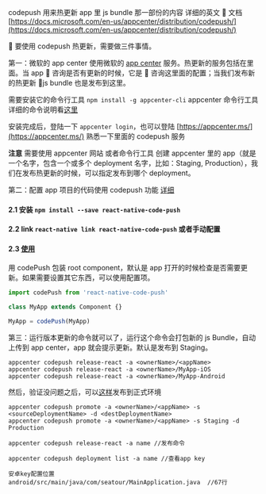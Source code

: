 codepush 用来热更新 app 里 js bundle 那一部份的内容
详细的英文  文档
[https://docs.microsoft.com/en-us/appcenter/distribution/codepush/](https://docs.microsoft.com/en-us/appcenter/distribution/codepush/)

 要使用 codepush 热更新，需要做三件事情。

第一：微软的 app center
使用微软的 [app center](https://appcenter.ms/apps) 服务。热更新的服务包括在里面。当 app  咨询是否有更新的时候，它是  咨询这里面的配置；当我们发布新的热更新 js bundle 也是发布到这里。

需要安装它的命令行工具 `npm install -g appcenter-cli` appcenter 命令行工具详细的命令说明看[这里](https://docs.microsoft.com/en-us/appcenter/distribution/codepush/cli)

安装完成后，登陆一下 `appcenter login`，也可以登陆 [https://appcenter.ms/](https://appcenter.ms/) 熟悉一下里面的 codepush 服务

**注意**
需要使用 appcenter 网站 或者命令行工具 创建 appcenter 里的 app（就是一个名字，包含一个或多个 deployment 名字，比如：Staging, Production），我们在发布热更新的时候，可以指定发布到哪个 deployment。

第二：配置 app 项目的代码使用 codepush 功能 [详细](https://docs.microsoft.com/en-us/appcenter/distribution/codepush/react-native#getting-started)

#### 2.1 安装 `npm install --save react-native-code-push`

#### 2.2 link `react-native link react-native-code-push` 或者手动配置

#### 2.3 [使用](https://docs.microsoft.com/en-us/appcenter/distribution/codepush/react-native#plugin-usage)

用 codePush 包装 root component，默认是 app 打开的时候检查是否需要更新。如果需要设置其它东西，可以使用配置项。

```jsx
import codePush from 'react-native-code-push'

class MyApp extends Component {}

MyApp = codePush(MyApp)
```

第三：运行版本更新的命令就可以了，运行这个命令会打包新的 js Bundle，自动上传到 app center，app 就会提示更新。默认是发布到 Staging。

```
appcenter codepush release-react -a <ownerName>/<appName>
appcenter codepush release-react -a <ownerName>/MyApp-iOS
appcenter codepush release-react -a <ownerName>/MyApp-Android
```

然后，验证没问题之后，可以[这样](https://docs.microsoft.com/en-us/appcenter/distribution/codepush/cli#promoting-updates)发布到正式环境

```
appcenter codepush promote -a <ownerName>/<appName> -s <sourceDeploymentName> -d <destDeploymentName>
appcenter codepush promote -a <ownerName>/<appName> -s Staging -d Production
```

	appcenter codepush release-react -a name //发布命令
	
	appcenter codepush deployment list -a name //查看app key
	
	安卓key配置位置
	android/src/main/java/com/seatour/MainApplication.java  //67行

